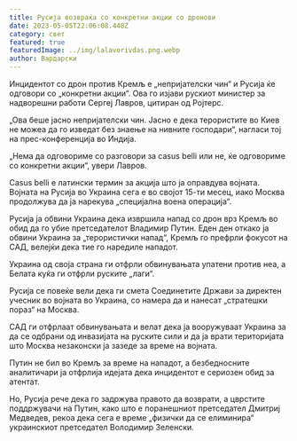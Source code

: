 ```yaml
---
title: Русија возвраќа со конкретни акции со дронови
date: 2023-05-05T22:06:08.448Z
category: свет
featured: true
featuredImage: ../img/lalavorivdas.png.webp
author: Вардарски
---
```


Инцидентот со дрон против Кремљ е „непријателски чин“ и Русија ќе одговори со „конкретни акции“. Ова го изјави рускиот министер за надворешни работи Сергеј Лавров, цитиран од Ројтерс.

„Ова беше јасно непријателски чин. Јасно е дека терористите во Киев не можеа да го изведат без знаење на нивните господари“, нагласи тој на прес-конференција во Индија.

„Нема да одговориме со разговори за casus belli или не, ќе одговориме со конкретни акции“, увери Лавров.

Casus belli е латински термин за акција што ја оправдува војната. Војната на Русија во Украина сега е во својот 15-ти месец, иако Москва продолжува да ја нарекува „специјална воена операција“.

Русија ја обвини Украина дека извршила напад со дрон врз Кремљ во обид да го убие претседателот Владимир Путин. Еден ден откако ја обвини Украина за „терористички напад“, Кремљ го префрли фокусот на САД, велејќи дека тие го наредиле нападот.

Украина од своја страна ги отфрли обвинувањата упатени против неа, а Белата куќа ги отфрли руските „лаги“.

Русија се повеќе вели дека ги смета Соединетите Држави за директен учесник во војната во Украина, со намера да и нанесат „стратешки пораз“ на Москва.

САД ги отфрлаат обвинувањата и велат дека ја вооружуваат Украина за да се одбрани од инвазијата на руските сили и да ја врати територијата што Москва незаконски ја зазеде за време на војната.

Путин не бил во Кремљ за време на нападот, а безбедносните аналитичари ја отфрлија идејата дека инцидентот е сериозен обид за атентат.

Но, Русија рече дека го задржува правото да возврати, а цврстите поддржувачи на Путин, како што е поранешниот претседател Дмитриј Медведев, рекоа дека сега е време „физички да се елиминира“ украинскиот претседател Володимир Зеленски.

